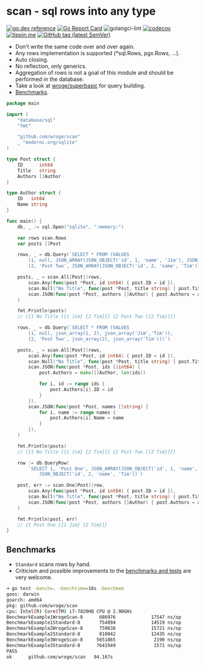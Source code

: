 # scan - sql rows into any type

[![go.dev reference](https://img.shields.io/badge/go.dev-reference-007d9c?logo=go&logoColor=white)](https://pkg.go.dev/github.com/wroge/scan)
[![Go Report Card](https://goreportcard.com/badge/github.com/wroge/scan)](https://goreportcard.com/report/github.com/wroge/scan)
![golangci-lint](https://github.com/wroge/scan/workflows/golangci-lint/badge.svg)
[![codecov](https://codecov.io/gh/wroge/scan/branch/main/graph/badge.svg?token=SBSedMOGHR)](https://codecov.io/gh/wroge/scan)
[![tippin.me](https://badgen.net/badge/%E2%9A%A1%EF%B8%8Ftippin.me/@_wroge/F0918E)](https://tippin.me/@_wroge)
[![GitHub tag (latest SemVer)](https://img.shields.io/github/tag/wroge/scan.svg?style=social)](https://github.com/wroge/scan/tags)

- Don't write the same code over and over again.
- Any rows implementation is supported (*sql.Rows, pgx.Rows, ...).
- Auto closing.
- No reflection, only generics.
- Aggregation of rows is not a goal of this module and should be performed in the database.
- Take a look at [wroge/superbasic](https://github.com/wroge/superbasic) for query building.
- [Benchmarks](#benchmarks).

```go
package main

import (
	"database/sql"
	"fmt"

	"github.com/wroge/scan"
	_ "modernc.org/sqlite"
)

type Post struct {
	ID      int64
	Title   string
	Authors []Author
}

type Author struct {
	ID   int64
	Name string
}

func main() {
	db, _ := sql.Open("sqlite", ":memory:")

	var rows scan.Rows
	var posts []Post

	rows, _ = db.Query(`SELECT * FROM (VALUES 
		(1, null, JSON_ARRAY(JSON_OBJECT('id', 1, 'name', 'Jim'), JSON_OBJECT('id', 2, 'name', 'Tim'))),
		(2, 'Post Two', JSON_ARRAY(JSON_OBJECT('id', 2, 'name', 'Tim'))))`)

	posts, _ = scan.All[Post](rows,
		scan.Any(func(post *Post, id int64) { post.ID = id }),
		scan.Null("No Title", func(post *Post, title string) { post.Title = title }),
		scan.JSON(func(post *Post, authors []Author) { post.Authors = authors }),
	)

	fmt.Println(posts)
	// [{1 No Title [{1 Jim} {2 Tim}]} {2 Post Two [{2 Tim}]}]

	rows, _ = db.Query(`SELECT * FROM (VALUES 
		(1, null, json_array(1, 2), json_array('Jim','Tim')),
		(2, 'Post Two', json_array(2), json_array('Tim')))`)

	posts, _ = scan.All[Post](rows,
		scan.Any(func(post *Post, id int64) { post.ID = id }),
		scan.Null("No Title", func(post *Post, title string) { post.Title = title }),
		scan.JSON(func(post *Post, ids []int64) {
			post.Authors = make([]Author, len(ids))

			for i, id := range ids {
				post.Authors[i].ID = id
			}
		}),
		scan.JSON(func(post *Post, names []string) {
			for i, name := range names {
				post.Authors[i].Name = name
			}
		}),
	)

	fmt.Println(posts)
	// [{1 No Title [{1 Jim} {2 Tim}]} {2 Post Two [{2 Tim}]}]

	row := db.QueryRow(
		`SELECT 1, 'Post One', JSON_ARRAY(JSON_OBJECT('id', 1, 'name', 'Jim'), 
			JSON_OBJECT('id', 2, 'name', 'Tim'))`)

	post, err := scan.One[Post](row,
		scan.Any(func(post *Post, id int64) { post.ID = id }),
		scan.Null("No Title", func(post *Post, title string) { post.Title = title }),
		scan.JSON(func(post *Post, authors []Author) { post.Authors = authors }),
	)

	fmt.Println(post, err)
	// {1 Post One [{1 Jim} {2 Tim}]}
}
```

## Benchmarks

- ```Standard``` scans rows by hand.
- Criticism and possible improvements to the [benchmarks and tests](https://github.com/wroge/scan/blob/main/scan_test.go) are very welcome.

```sh
➜ go test -bench=. -benchtime=10s -benchmem
goos: darwin
goarch: amd64
pkg: github.com/wroge/scan
cpu: Intel(R) Core(TM) i7-7820HQ CPU @ 2.90GHz
BenchmarkExample1WrogeScan-8      686976             17547 ns/op            7176 B/op        149 allocs/op
BenchmarkExample1Standard-8       754894             14519 ns/op            5528 B/op        112 allocs/op
BenchmarkExample2WrogeScan-8      759638             15721 ns/op            8936 B/op        201 allocs/op
BenchmarkExample2Standard-8       810042             12435 ns/op            9748 B/op        117 allocs/op
BenchmarkExample3WrogeScan-8     5651865              2190 ns/op             848 B/op         24 allocs/op
BenchmarkExample3Standard-8      7641949              1571 ns/op             432 B/op         12 allocs/op
PASS
ok      github.com/wroge/scan   94.167s
```